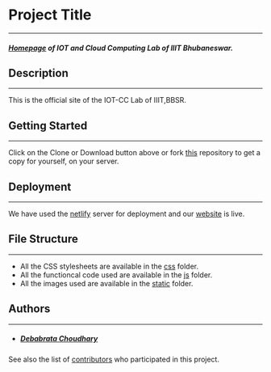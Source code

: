 # Project Title
---
##### [Homepage](https://www.iotcclab.netlify.com) of IOT and Cloud Computing Lab of IIIT Bhubaneswar. 

## Description
---
This is the official site of the IOT-CC Lab of IIIT,BBSR.

## Getting Started
---
Click on the Clone or Download button above or fork [this](https://github.com/Smart-City-IIIT-Bh/Homepage) repository to get a copy for yourself, on your server.


## Deployment
---
We have used the [netlify](https://www.netlify.com) server for deployment and our [website](https://github.com/Smart-City-IIIT-Bh/Homepage) is live. 

## File Structure
---
- All the CSS stylesheets are available in the [css](https://github.com/Smart-City-IIIT-Bh/Homepage/tree/master/css) folder.
- All the functioncal code used are available in the [js](https://github.com/Smart-City-IIIT-Bh/Homepage/tree/master/js) folder.
- All the images used are available in the [static](https://github.com/Smart-City-IIIT-Bh/Homepage/tree/master/static) folder.

## Authors
---
- #####  [Debabrata Choudhary](https://github.com/LoneWolf38)
See also the list of [contributors](https://github.com/Smart-City-IIIT-Bh/Homepage/graphs/contributors) who participated in this project.
